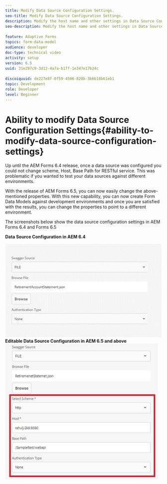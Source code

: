 ```yaml
---
title: Modify Data Source Configuration Settings.
seo-title: Modify Data Source Configuration Settings.
description: Modify the host name and other settings in Data Source Configuration Settings.
seo-description: Modify the host name and other settings in Data Source Configurations Settings.

feature: Adaptive Forms
topics: form-data-model
audience: developer
doc-type: technical video
activity: setup
version: 6.5
uuid: 31e297c9-3d12-4a7a-b1ff-1e347e17b24c

discoiquuid: de227e8f-0f59-4506-828b-3b6b18b61eb1
topic: Development
role: Developer
level: Beginner
---
```


# Ability to modify Data Source Configuration Settings{#ability-to-modify-data-source-configuration-settings}

Up until the AEM Forms 6.4 release, once a data source was configured you could not change scheme, Host, Base Path for RESTful service. This was problematic if you wanted to test your data sources against different environments.

With the release of AEM Forms 6.5, you can now easily change the above-mentioned properties. With this new capability, you can now create Form Data Models against development environments and once you are satisfied with the results, you can change the properties to point to a different environment.

The screenshots below show the data source configuration settings in AEM Forms 6.4 and Forms 6.5

 **Data Source Configuration in AEM 6.4**

![64DataSource Configuration](assets/64release.gif)
**Editable Data Source Configuration in AEM 6.5 and above**
![65DataSource Configuration](assets/modifiabledatasource.jfif)

